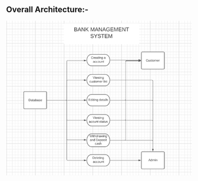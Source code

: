 ## Overall Architecture:- 
![Architecture](https://github.com/260213/Mini_project_260213/blob/cc979b5f162b5aa6ed846b8fb382c8df94d187e7/2_Architecture/BANK.PNG)

